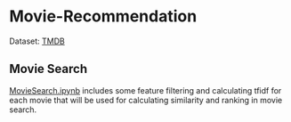 # Movie-Recommendation
Dataset: [TMDB](https://www.kaggle.com/tmdb/tmdb-movie-metadata)
## Movie Search
[MovieSearch.ipynb](../master/MovieSearch.ipynb) includes some feature filtering and calculating tfidf for each movie that will be used for calculating similarity and ranking in movie search.



